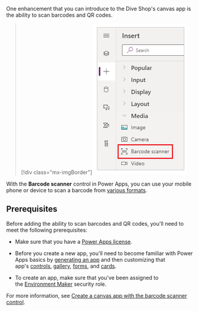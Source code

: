 One enhancement that you can introduce to the Dive Shop's canvas app is the ability to scan barcodes and QR codes.

> [!div class="mx-imgBorder"]
> ![Screenshot of the Barcode scanner control on the Insert pane.](../media/barcode.png)

With the **Barcode scanner** control in Power Apps, you can use your mobile phone or device to scan a barcode from [various formats](/power-apps/maker/canvas-apps/controls/control-new-barcode-scanner#barcode-availability-by-device/?azure-portal=true).

## Prerequisites

Before adding the ability to scan barcodes and QR codes, you'll need to meet the following prerequisites:

- Make sure that you have a [Power Apps license](/power-platform/admin/pricing-billing-skus/?azure-portal=true).

- Before you create a new app, you'll need to become familiar with Power Apps basics by [generating an app](/power-apps/maker/canvas-apps/get-started-test-drive/?azure-portal=true) and then customizing that app's [controls](/power-apps/maker/canvas-apps/add-configure-controls/?azure-portal=true), [gallery](/power-apps/maker/canvas-apps/add-gallery/?azure-portal=true), [forms](/power-apps/maker/canvas-apps/working-with-forms/?azure-portal=true), and [cards](/power-apps/maker/canvas-apps/working-with-cards/?azure-portal=true).

- To create an app, make sure that you've been assigned to the [Environment Maker](/power-platform/admin/database-security/?azure-portal=true) security role.

For more information, see [Create a canvas app with the barcode scanner control](/power-apps/maker/canvas-apps/how-to/create-app-barcode-scanner/?azure-portal=true).

